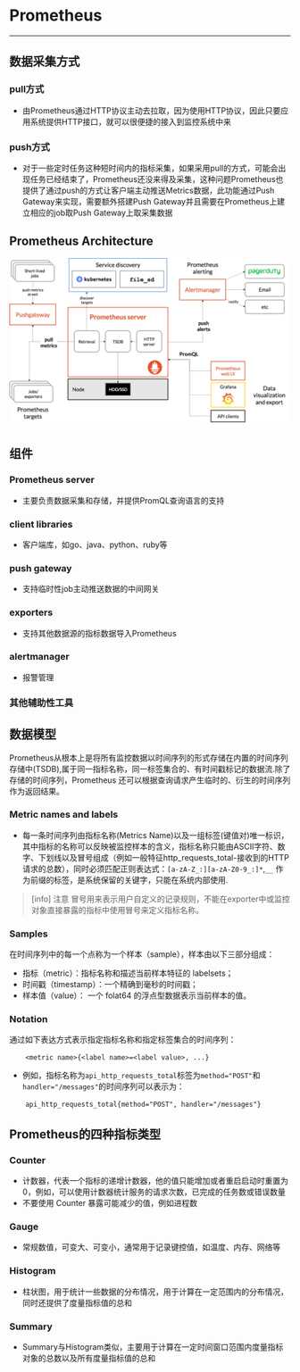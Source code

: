 # Prometheus
---

## 数据采集方式
### pull方式
* 由Prometheus通过HTTP协议主动去拉取，因为使用HTTP协议，因此只要应用系统提供HTTP接口，就可以很便捷的接入到监控系统中来

### push方式
* 对于一些定时任务这种短时间内的指标采集，如果采用pull的方式，可能会出现任务已经结束了，Prometheus还没来得及采集，这种问题Prometheus也提供了通过push的方式让客户端主动推送Metrics数据，此功能通过Push Gateway来实现，需要额外搭建Push Gateway并且需要在Prometheus上建立相应的job取Push Gateway上取采集数据

## Prometheus Architecture
![Prometheus](./architecture.png)

## 组件
### Prometheus server
* 主要负责数据采集和存储，并提供PromQL查询语言的支持

### client libraries
* 客户端库，如go、java、python、ruby等

### push gateway
* 支持临时性job主动推送数据的中间网关

### exporters
* 支持其他数据源的指标数据导入Prometheus

### alertmanager
* 报警管理

### 其他辅助性工具

## 数据模型
Prometheus从根本上是将所有监控数据以时间序列的形式存储在内置的时间序列存储中(TSDB),属于同一指标名称，同一标签集合的、有时间戳标记的数据流.除了存储的时间序列，Prometheus 还可以根据查询请求产生临时的、衍生的时间序列作为返回结果。

### Metric names and labels
* 每一条时间序列由指标名称(Metrics Name)以及一组标签(键值对)唯一标识，其中指标的名称可以反映被监控样本的含义，指标名称只能由ASCII字符、数字、下划线以及冒号组成（例如一般特征http_requests_total-接收到的HTTP请求的总数），同时必须匹配正则表达式：`[a-zA-Z_:][a-zA-Z0-9_:]*`,`__` 作为前缀的标签，是系统保留的关键字，只能在系统内部使用.

> [info] 注意
> 冒号用来表示用户自定义的记录规则，不能在exporter中或监控对象直接暴露的指标中使用冒号来定义指标名称。

### Samples
在时间序列中的每一个点称为一个样本（sample），样本由以下三部分组成：
* 指标（metric）：指标名称和描述当前样本特征的 labelsets；
* 时间戳（timestamp）：一个精确到毫秒的时间戳；
* 样本值（value）： 一个 folat64 的浮点型数据表示当前样本的值。

### Notation
通过如下表达方式表示指定指标名称和指定标签集合的时间序列：
```
	<metric name>{<label name>=<label value>, ...}
```
* 例如，指标名称为`api_http_requests_total`标签为`method="POST"`和`handler="/messages"`的时间序列可以表示为：
```
	api_http_requests_total{method="POST", handler="/messages"}
```

## Prometheus的四种指标类型
### Counter
* 计数器，代表一个指标的递增计数器，他的值只能增加或者重启启动时重置为0，例如，可以使用计数器统计服务的请求次数，已完成的任务数或错误数量
* 不要使用 Counter 暴露可能减少的值，例如进程数

### Gauge
* 常规数值，可变大、可变小，通常用于记录键控值，如温度、内存、网络等

### Histogram
* 柱状图，用于统计一些数据的分布情况，用于计算在一定范围内的分布情况，同时还提供了度量指标值的总和

### Summary
* Summary与Histogram类似，主要用于计算在一定时间窗口范围内度量指标对象的总数以及所有度量指标值的总和

